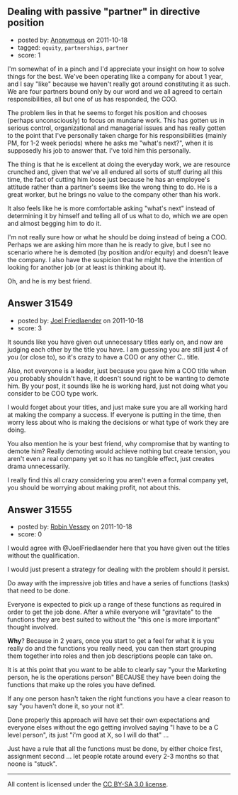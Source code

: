 ## Dealing with passive "partner" in directive position

- posted by: [Anonymous](https://stackexchange.com/users/-1/13892-anonymous) on 2011-10-18
- tagged: `equity`, `partnerships`, `partner`
- score: 1

I'm somewhat of in a pinch and I'd appreciate your insight on how to solve things for the best. We've been operating like a company for about 1 year, and I say "like" because we haven't really got around constituting it as such. We are four partners bound only by our word and we all agreed to certain responsibilities, all but one of us has responded, the COO.

The problem lies in that he seems to forget his position and chooses (perhaps unconsciously) to focus on mundane work. This has gotten us in serious control, organizational and managerial issues and has really gotten to the point that I've personally taken charge for his responsibilities (mainly PM, for 1-2 week periods) where he asks me "what's next?", when it is supposedly his job to answer that. I've told him this personally.

The thing is that he is excellent at doing the everyday work, we are resource crunched and, given that we've all endured all sorts of stuff during all this time, the fact of cutting him loose just because he has an employee's attitude rather than a partner's seems like the wrong thing to do. He is a great worker, but he brings no value to the company other than his work.

It also feels like he is more comfortable asking "what's next" instead of determining it by himself and telling all of us what to do, which we are open and almost begging him to do it.

I'm not really sure how or what he should be doing instead of being a COO. Perhaps we are asking him more than he is ready to give, but I see no scenario where he is demoted (by position and/or equity) and doesn't leave the company. I also have the suspicion that he might have the intention of looking for another job (or at least is thinking about it).

Oh, and he is my best friend.


## Answer 31549

- posted by: [Joel Friedlaender](https://stackexchange.com/users/-1/5543-joel-friedlaender) on 2011-10-18
- score: 3

It sounds like you have given out unnecessary titles early on, and now are judging each other by the title you have. I am guessing you are still just 4 of you (or close to), so it's crazy to have a COO or any other C.. title.

Also, not everyone is a leader, just because you gave him a COO title when you probably shouldn't have, it doesn't sound right to be wanting to demote him. By your post, it sounds like he is working hard, just not doing what you consider to be COO type work.

I would forget about your titles, and just make sure you are all working hard at making the company a success. If everyone is putting in the time, then worry less about who is making the decisions or what type of work they are doing.

You also mention he is your best friend, why compromise that by wanting to demote him? Really demoting would achieve nothing but create tension, you aren't even a real company yet so it has no tangible effect, just creates drama unnecessarily.

I really find this all crazy considering you aren't even a formal company yet, you should be worrying about making profit, not about this.


## Answer 31555

- posted by: [Robin Vessey](https://stackexchange.com/users/-1/984-robin-vessey) on 2011-10-18
- score: 0

I would agree with @JoelFriedlaender here that you have given out the titles without the qualification.

I would just present a strategy for dealing with the problem should it persist.

Do away with the impressive job titles and have a series of functions (tasks) that need to be done.

Everyone is expected to pick up a range of these functions as required in order to get the job done. After a while everyone will "gravitate" to the functions they are best suited to without the "this one is more important" thought involved.

**Why**? Because in 2 years, once you start to get a feel for what it is you really do and the functions you really need, you can then start grouping them together into roles and then job descriptions people can take on.  

It is at this point that you want to be able to clearly say "your the Marketing person, he is the operations person" BECAUSE they have been doing the functions that make up the roles you have defined.

If any one person hasn't taken the right functions you have a clear reason to say "you haven't done it, so your not it". 

Done properly this approach will have set their own expectations and everyone elses without the ego getting involved saying "I have to be a C level person", its just "i'm good at X, so I will do that" ... 

Just have a rule that all the functions must be done, by either choice first, assignment second ... let people rotate around every 2-3 months so that noone is "stuck".





---

All content is licensed under the [CC BY-SA 3.0 license](https://creativecommons.org/licenses/by-sa/3.0/).
